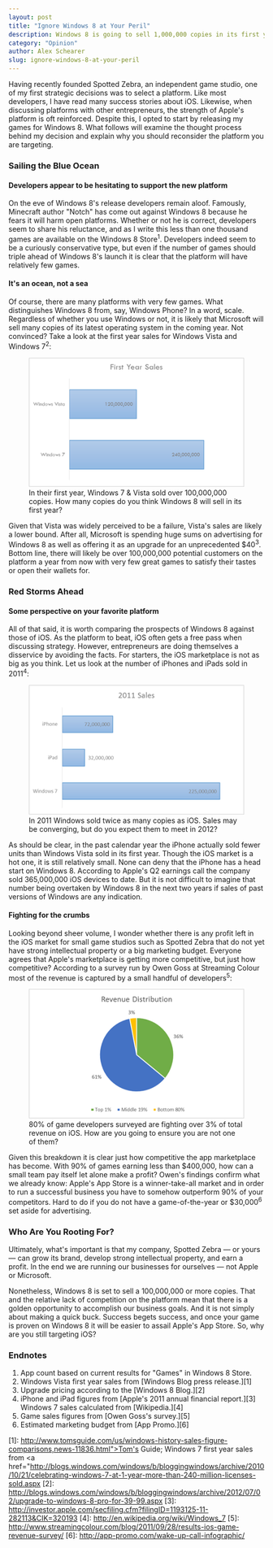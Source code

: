 ```yaml
---
layout: post
title: "Ignore Windows 8 at Your Peril"
description: Windows 8 is going to sell 1,000,000 copies in its first year. Why are you ignoring it?
category: "Opinion"
author: Alex Schearer
slug: ignore-windows-8-at-your-peril
---
```


Having recently founded Spotted Zebra, an independent game studio, one of my first 
strategic decisions was to select a platform. Like most developers, I have read many
success stories about iOS. Likewise, when discussing platforms with other 
entrepreneurs, the strength of Apple's platform is oft reinforced. Despite this, 
I opted to start by releasing my games for Windows 8. What follows will examine the
thought process behind my decision and explain why you should reconsider the 
platform you are targeting.

### Sailing the Blue Ocean
#### Developers appear to be hesitating to support the new platform
On the eve of Windows 8's release developers remain aloof. Famously, Minecraft 
author "Notch" has come out against Windows 8 because he fears it will harm open 
platforms. Whether or not he is correct, developers seem to share his reluctance, 
and as I write this less than one thousand games are available on the Windows 8 
Store<sup>1</sup>. Developers indeed seem to be a curiously conservative type, but even if 
the number of games should triple ahead of Windows 8's launch it is clear that 
the platform will have relatively few games.

#### It's an ocean, not a sea
Of course, there are many platforms with very few games. What distinguishes 
Windows 8 from, say, Windows Phone? In a word, scale. Regardless of whether you 
use Windows or not, it is likely that Microsoft will sell many copies of its 
latest operating system in the coming year. Not convinced? Take a look at the 
first year sales for Windows Vista and Windows 7<sup>2</sup>:

<figure>
    <img src="/img/posts/2012-10-23-Ignore Windows 8 at Your Peril/first-year-sales.png" alt="First Year Sales for Windows Vista and Windows 7"/>
    <figcaption>
    In their first year, Windows 7 & Vista sold over 100,000,000 copies. 
    How many copies do you think Windows 8 will sell in its first year?
    </figcaption>
</figure>

Given that Vista was widely perceived to be a failure, Vista's sales are likely 
a lower bound. After all, Microsoft is spending huge sums on advertising for 
Windows 8 as well as offering it as an upgrade for an unprecedented $40<sup>3</sup>. 
Bottom line, there will likely be over 100,000,000 potential customers on the 
platform a year from now with very few great games to satisfy their tastes or 
open their wallets for.

### Red Storms Ahead
#### Some perspective on your favorite platform
All of that said, it is worth comparing the prospects of Windows 8 against those 
of iOS. As the platform to beat, iOS often gets a free pass when discussing 
strategy. However, entrepreneurs are doing themselves a disservice by avoiding the 
facts. For starters, the iOS marketplace is not as big as you think. Let us look 
at the number of iPhones and iPads sold in 2011<sup>4</sup>:

<figure>
    <img src="/img/posts/2012-10-23-Ignore Windows 8 at Your Peril/2011-sales-comparison.png" alt="Sales of iOS and Windows in 2011"/>
    <figcaption>
    In 2011 Windows sold twice as many copies as iOS. Sales may be converging, but 
    do you expect them to meet in 2012?
    </figcaption>
</figure>

As should be clear, in the past calendar year the iPhone actually sold fewer units 
than Windows Vista sold in its first year. Though the iOS market is a hot one, it 
is still relatively small. None can deny that the iPhone has a head start on 
Windows 8. According to Apple's Q2 earnings call the company sold 365,000,000 iOS 
devices to date. But it is not difficult to imagine that number being overtaken by 
Windows 8 in the next two years if sales of past versions of Windows are any 
indication.

#### Fighting for the crumbs
Looking beyond sheer volume, I wonder whether there is any profit left in the iOS 
market for small game studios such as Spotted Zebra that do not yet have strong 
intellectual property or a big marketing budget. Everyone agrees that Apple's 
marketplace is getting more competitive, but just how competitive? According to 
a survey run by Owen Goss at Streaming Colour most of the revenue is captured by 
a small handful of developers<sup>5</sup>:

<figure>
    <img src="/img/posts/2012-10-23-Ignore Windows 8 at Your Peril/revenue-distribution.png"/>
    <figcaption>
    80% of game developers surveyed are fighting over 3% of total revenue on iOS. 
    How are you going to ensure you are not one of them?
    </figcaption>
</figure>

Given this breakdown it is clear just how competitive the app marketplace has 
become. With 90% of games earning less than $400,000, how can a small team pay 
itself let alone make a profit? Owen's findings confirm what we already know: 
Apple's App Store is a winner-take-all market and in order to run a successful 
business you have to somehow outperform 90% of your competitors. Hard to do if 
you do not have a game-of-the-year or $30,000<sup>6</sup> set aside for advertising.

### Who Are You Rooting For?
Ultimately, what's important is that my company, Spotted Zebra — or yours — can 
grow its brand, develop strong intellectual property, and earn a profit. In the 
end we are running our businesses for ourselves — not Apple or Microsoft.

Nonetheless, Windows 8 is set to sell a 100,000,000 or more copies. That and the 
relative lack of competition on the platform mean that there is a golden 
opportunity to accomplish our business goals. And it is not simply about making 
a quick buck. Success begets success, and once your game is proven on Windows 8 
it will be easier to assail Apple's App Store. So, why are you still targeting iOS?

### Endnotes

  1. App count based on current results for "Games" in Windows 8 Store.
  2. Windows Vista first year sales from [Windows Blog press release.][1]
  3. Upgrade pricing according to the [Windows 8 Blog.][2]
  4. iPhone and iPad figures from [Apple's 2011 annual financial report.][3] Windows 7 sales calculated from [Wikipedia.][4]
  5. Game sales figures from [Owen Goss's survey.][5]
  6. Estimated marketing budget from [App Promo.][6]

[1]: http://www.tomsguide.com/us/windows-history-sales-figure-comparisons,news-11836.html">Tom's Guide</a>; Windows 7 first year sales from <a href="http://blogs.windows.com/windows/b/bloggingwindows/archive/2010/10/21/celebrating-windows-7-at-1-year-more-than-240-million-licenses-sold.aspx
[2]: http://blogs.windows.com/windows/b/bloggingwindows/archive/2012/07/02/upgrade-to-windows-8-pro-for-39-99.aspx
[3]: http://investor.apple.com/secfiling.cfm?filingID=1193125-11-282113&CIK=320193
[4]: http://en.wikipedia.org/wiki/Windows_7
[5]: http://www.streamingcolour.com/blog/2011/09/28/results-ios-game-revenue-survey/
[6]: http://app-promo.com/wake-up-call-infographic/